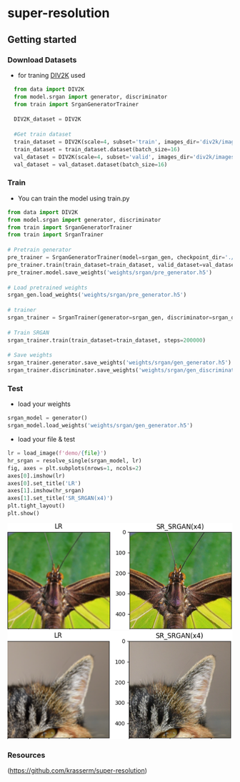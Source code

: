 # super-resolution

## Getting started
### Download Datasets
- for traning [DIV2K](https://data.vision.ee.ethz.ch/cvl/DIV2K/) used

```python
  from data import DIV2K
  from model.srgan import generator, discriminator
  from train import SrganGeneratorTrainer

  DIV2K_dataset = DIV2K

  #Get train dataset
  train_dataset = DIV2K(scale=4, subset='train', images_dir='div2k/images', caches_dir='div2k/caches')
  train_dataset = train_dataset.dataset(batch_size=16)
  val_dataset = DIV2K(scale=4, subset='valid', images_dir='div2k/images', caches_dir='div2k/caches')
  val_dataset = val_dataset.dataset(batch_size=16)
```
### Train
- You can train the model using train.py
```python
from data import DIV2K
from model.srgan import generator, discriminator
from train import SrganGeneratorTrainer
from train import SrganTrainer

# Pretrain generator
pre_trainer = SrganGeneratorTrainer(model=srgan_gen, checkpoint_dir='./checkpoint/SRGAN', learning_rate=1e-4)
pre_trainer.train(train_dataset=train_dataset, valid_dataset=val_dataset.take(10), steps=100000, evaluate_every=1000, save_best_only=True)
pre_trainer.model.save_weights('weights/srgan/pre_generator.h5')

# Load pretrained weights
srgan_gen.load_weights('weights/srgan/pre_generator.h5')

# trainer
srgan_trainer = SrganTrainer(generator=srgan_gen, discriminator=srgan_dis, content_loss='VGG54')

# Train SRGAN
srgan_trainer.train(train_dataset=train_dataset, steps=200000)

# Save weights
srgan_trainer.generator.save_weights('weights/srgan/gen_generator.h5')
srgan_trainer.discriminator.save_weights('weights/srgan/gen_discriminator.h5')
```
### Test
- load your weights
```python
srgan_model = generator()
srgan_model.load_weights('weights/srgan/gen_generator.h5')
```
- load your file & test
```python
lr = load_image(f'demo/{file}')
hr_srgan = resolve_single(srgan_model, lr)
fig, axes = plt.subplots(nrows=1, ncols=2)
axes[0].imshow(lr)
axes[0].set_title('LR')
axes[1].imshow(hr_srgan)
axes[1].set_title('SR_SRGAN(x4)')
plt.tight_layout()
plt.show()
```
![result-srgan](results/srgan-0829x4-crop.png)
![result-srgan](results/srgan-0869x4-crop.png)

### Resources
(https://github.com/krasserm/super-resolution)
